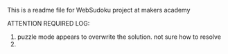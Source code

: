 This is a readme file for WebSudoku project at makers academy

ATTENTION REQUIRED LOG: 
1) puzzle mode appears to overwrite the solution. not sure how to resolve
2)
